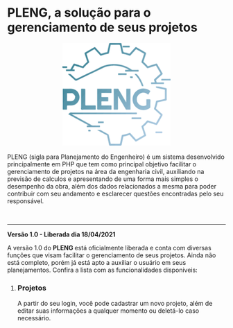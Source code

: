 # PLENG, a solução para o gerenciamento de seus projetos

<p align="center">
   <img src="v1.0/web/assets/imgs/logo.svg" width="250" >
</p>

 
PLENG (sigla para Planejamento do Engenheiro) é um sistema desenvolvido principalmente em PHP que tem como principal objetivo facilitar o gerenciamento de projetos na área da engenharia civil, auxiliando na previsão de calculos e apresentando de uma forma mais simples o desempenho da obra, além dos dados relacionados a mesma para poder contribuir com seu andamento e esclarecer questões encontradas pelo seu responsável.

<br/>
<hr/>

<b> Versão 1.0 - Liberada dia 18/04/2021 </b>

<p> A versão 1.0 do <b> PLENG </b> está oficialmente liberada e conta com diversas funções que visam facilitar o gerenciamento de seus projetos. Ainda não está completo, porém já está apto a auxiliar o usuário em seus planejamentos. Confira a lista com as funcionalidades disponiveis: </p>

<ol>
   <li>
      <h3> Projetos </h3>
      <p> A partir do seu login, você pode cadastrar um novo projeto, além de editar suas informações a qualquer momento ou deletá-lo caso necessário.</p>
   </li>
</ol>


